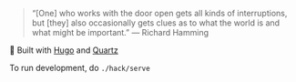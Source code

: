 > “[One] who works with the door open gets all kinds of interruptions, but [they] also occasionally gets clues as to what the world is and what might be important.” — Richard Hamming

🔗 Built with [Hugo](https://githhub.com/gohugoio/hugo) and [Quartz](quartz.jzhao.xyz)

To run development, do `./hack/serve`
